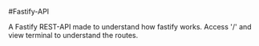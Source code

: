 #Fastify-API

A Fastify REST-API made to understand how fastify works. 
Access '/' and view terminal to understand the routes.
